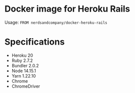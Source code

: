 # Docker image for Heroku Rails

Usage: `FROM nerdsandcompany/docker-heroku-rails`

# Specifications

* Heroku 20
* Ruby 2.7.2
* Bundler 2.0.2
* Node 14.15.1
* Yarn 1.22.10
* Chrome
* ChromeDriver
